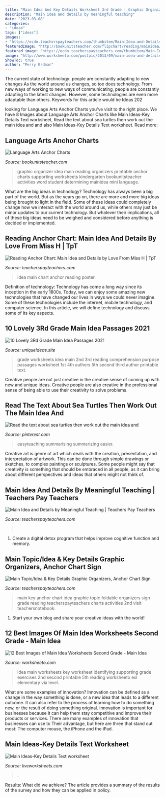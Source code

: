 ```yaml
---
title: "Main Idea And Key Details Worksheet 3rd Grade - Graphic Organizer Idea Main Reading Organizers Printable Anchor Charts Supporting Worksheets Kindergarten Bookunitsteacher Activities Word Student Determining Mainidea Mini Language"
description: "Main idea and details by meaningful teaching"
date: "2023-03-08"
categories:
- "ideas"
tags: ["ideas"]
images:
- "https://ecdn.teacherspayteachers.com/thumbitem/Main-Idea-and-Details-4155550-1540548114/original-4155550-4.jpg"
featuredImage: "http://bookunitsteacher.com/flipchart/reading/mainidea/mairnideachart.jpg"
featured_image: "https://ecdn.teacherspayteachers.com/thumbitem/Main-Idea-and-Details-4155550-1540548114/original-4155550-4.jpg"
image: "http://www.worksheeto.com/postpic/2013/09/main-idea-and-details-worksheets_301418.jpg"
ShowToc: true
author: "Perry Erdman"
---
```



The current state of technology: people are constantly adapting to new changes
As the world around us changes, so too does technology. From new ways of working to new ways of communicating, people are constantly adapting to the latest changes. However, some technologies are even more adaptable than others. Keywords for this article would be Ideas 202
	

		
looking for Language Arts Anchor Charts you've visit to the right place. We have 8 Images about Language Arts Anchor Charts like Main Ideas-Key Details Text worksheet, Read the text about sea turtles then work out the main idea and and also Main Ideas-Key Details Text worksheet. Read more:
		
    
## Language Arts Anchor Charts

<img loading=lazy src="http://bookunitsteacher.com/flipchart/reading/mainidea/mairnideachart.jpg" onerror="this.onerror=null;this.src='https://tse1.mm.bing.net/th?id=OIP.fHQEu5qupuzylJkRqvKuKAHaFv&amp;pid=15.1';" alt="Language Arts Anchor Charts">

_Source: bookunitsteacher.com_

>graphic organizer idea main reading organizers printable anchor charts supporting worksheets kindergarten bookunitsteacher activities word student determining mainidea mini language. 

	

What are the big ideas in technology?
Technology has always been a big part of the world. But as the years go on, there are more and more big ideas being brought to light in the field. Some of these ideas could completely change how we interact with the world around us, while others may just be minor updates to our current technology. But whatever their implications, all of these big ideas need to be weighed and considered before anything is decided or implemented.

    
## Reading Anchor Chart: Main Idea And Details By Love From Miss H | TpT

<img loading=lazy src="https://ecdn.teacherspayteachers.com/thumbitem/Reading-Poster-Main-Idea-and-Details-2120425-1515718406/original-2120425-3.jpg" onerror="this.onerror=null;this.src='https://tse4.mm.bing.net/th?id=OIP.B15e24tz8i6mmXtz6tQynQAAAA&amp;pid=15.1';" alt="Reading Anchor Chart: Main Idea and Details by Love From Miss H | TpT">

_Source: teacherspayteachers.com_

>idea main chart anchor reading poster. 

	

Definition of technology:
Technology has come a long way since its inception in the early 1800s. Today, we can enjoy some amazing new technologies that have changed our lives in ways we could never imagine. Some of these technologies include the internet, mobile technology, and computer science. In this article, we will define technology and discuss some of its key aspects.

    
## 10 Lovely 3Rd Grade Main Idea Passages 2021

<img loading=lazy src="https://www.uniqueideas.site/wp-content/uploads/comprehension-worksheets-main-idea-best-of-sample-3rd-grade-5.gif" onerror="this.onerror=null;this.src='https://tse3.mm.bing.net/th?id=OIP.ELehxgTRSY4Z0maPJEmjaAHaFu&amp;pid=15.1';" alt="10 Lovely 3Rd Grade Main Idea Passages 2021">

_Source: uniqueideas.site_

>grade worksheets idea main 2nd 3rd reading comprehension purpose passages worksheet 1st 4th authors 5th second third author printable text. 

	

Creative people are not just creative in the creative sense of coming up with new and unique ideas. Creative people are also creative in the professional sense of being able to use their creativity to solve problems.

    
## Read The Text About Sea Turtles Then Work Out The Main Idea And

<img loading=lazy src="https://i.pinimg.com/736x/6c/dc/f0/6cdcf08c0b8d136a4bd03f8026835825.jpg" onerror="this.onerror=null;this.src='https://tse2.mm.bing.net/th?id=OIP.tI-555lhXo4YrAivBhEzkAHaKv&amp;pid=15.1';" alt="Read the text about sea turtles then work out the main idea and">

_Source: pinterest.com_

>easyteaching summarising summarizing easier. 

	

Creative art is genre of art which deals with the creation, presentation, and interpretation of artwork. This can be done through simple drawings or sketches, to complex paintings or sculptures. Some people might say that creativity is something that should be embraced in all people, as it can bring about different perspectives and ideas that others might not think of.

    
## Main Idea And Details By Meaningful Teaching | Teachers Pay Teachers

<img loading=lazy src="https://ecdn.teacherspayteachers.com/thumbitem/Main-Idea-and-Details-4155550-1540548114/original-4155550-4.jpg" onerror="this.onerror=null;this.src='https://tse4.mm.bing.net/th?id=OIP.LUScKnpl9U6-dGaZAD-HegAAAA&amp;pid=15.1';" alt="Main Idea and Details by Meaningful Teaching | Teachers Pay Teachers">

_Source: teacherspayteachers.com_

>. 

	

1. Create a digital detox program that helps improve cognitive function and memory.

    
## Main Topic/Idea &amp; Key Details Graphic Organizers, Anchor Chart Sign

<img loading=lazy src="https://ecdn.teacherspayteachers.com/thumbitem/Main-TopicIdea-Key-Details-Graphic-Organizers-Anchor-Chart-Sign-Foldable-1645283-1500875417/original-1645283-3.jpg" onerror="this.onerror=null;this.src='https://tse2.mm.bing.net/th?id=OIP.xRoxCBUncGOVn5bbWP9vOQAAAA&amp;pid=15.1';" alt="Main Topic/Idea &amp; Key Details Graphic Organizers, Anchor Chart Sign">

_Source: teacherspayteachers.com_

>main key anchor chart idea graphic topic foldable organizers sign grade reading teacherspayteachers charts activities 2nd visit teachersnotebook. 

	

1. Start your own blog and share your creative ideas with the world!

    
## 12 Best Images Of Main Idea Worksheets Second Grade - Main Idea

<img loading=lazy src="http://www.worksheeto.com/postpic/2013/09/main-idea-and-details-worksheets_301418.jpg" onerror="this.onerror=null;this.src='https://tse1.mm.bing.net/th?id=OIP.JTbWfihZilBoVL-IBFGNoAHaKi&amp;pid=15.1';" alt="12 Best Images of Main Idea Worksheets Second Grade - Main Idea">

_Source: worksheeto.com_

>idea main worksheets key worksheet identifying supporting grade exercises 2nd second printable 5th reading worksheeto esl elementary via level. 

	

What are some examples of innovation?
Innovation can be defined as a change in the way something is done, or a new idea that leads to a different outcome. It can also refer to the process of learning how to do something new, or the result of doing something original. Innovation is important for businesses because it can help them stay competitive and improve their products or services. There are many examples of innovation that businesses can use to Their advantage, but here are three that stand out most: The computer mouse, the iPhone and the iPad.

    
## Main Ideas-Key Details Text Worksheet

<img loading=lazy src="https://files.liveworksheets.com/def_files/2020/5/17/517214215233319/517214215233319001.jpg" onerror="this.onerror=null;this.src='https://tse4.mm.bing.net/th?id=OIP.zYkJF9ikzNP9o1d2EUWGEQHaJj&amp;pid=15.1';" alt="Main Ideas-Key Details Text worksheet">

_Source: liveworksheets.com_

>. 

	

Results: What did we achieve?
The article provides a summary of the results of the survey and how they can be applied in policy.

